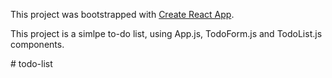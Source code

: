 This project was bootstrapped with [Create React App](https://github.com/facebook/create-react-app).

This project is a simlpe to-do list, 
using App.js, TodoForm.js and TodoList.js components.



#   t o d o - l i s t  
 